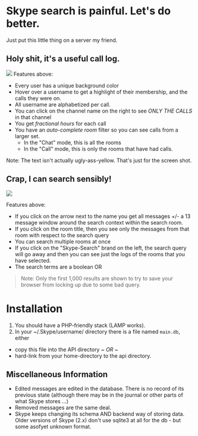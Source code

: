 # Skype search is painful. Let's do better.

Just put this little thing on a server my friend.

## Holy shit, it's a useful call log.
<img src=http://i.imgur.com/bagatWC.png>
Features above:

* Every user has a unique background color
* Hover over a username to get a highlight of their membership, and the calls they were on.
* All username are alphabetized per call.
* You can click on the channel name on the right to see *ONLY THE CALLS* in that channel
* You get *fractional hours* for each call
* You have an *auto-complete room* filter so you can see calls from a larger set.
  * In the "Chat" mode, this is all the rooms
  * In the "Call" mode, this is only the rooms that have had calls.

Note: The text isn't actually ugly-ass-yellow. That's just for the screen shot.

## Crap, I can search sensibly!
<img src=http://i.imgur.com/yiVjDFX.png>

Features above:

 * If you click on the arrow next to the name you get all messages +/- a 13 message window around the search context within the search room.
 * If you click on the room title, then you see only the messages from that room with respect to the search query
 * You can search multiple rooms at once
 * If you click on the "Skype-Search" brand on the left, the search query will go away and then you can see just the logs of the rooms that you have selected.
 * The search terms are a boolean OR

<blockquote>
Note: Only the first 1,000 results are shown to try to save your browser from locking up due to some bad query.
</blockquote>

# Installation

1. You should have a PHP-friendly stack (LAMP works).
2. In your ~/.Skype/username/ directory there is a file named `main.db`, either
  * copy this file into the API directory *~ OR ~*
  * hard-link from your home-directory to the api directory.


## Miscellaneous Information

* Edited messages are edited in the database. There is no record of its previous state (although there may be in the journal or other parts of what Skype stores ...)
* Removed messages are the same deal.
* Skype keeps changing its schema AND backend way of storing data. Older versions of Skype (2.x) don't use sqlite3 at all for the db - but some asofyet unknown format.
